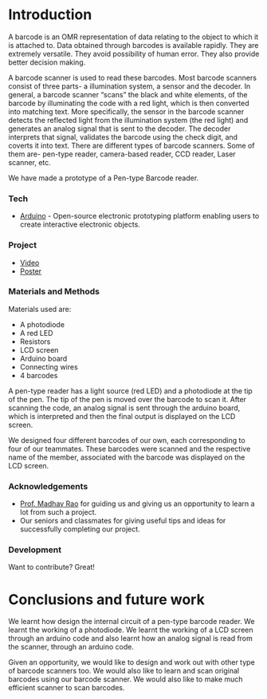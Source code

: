 # Introduction

A barcode is an OMR representation of data relating to the object to which it is attached to. Data obtained through barcodes is available rapidly. They are extremely versatile. They avoid possibility of human error.  They also provide better decision making.

A barcode scanner is used to read these barcodes. Most barcode scanners consist of three parts- a illumination system, a sensor and the decoder. In general, a barcode scanner “scans” the black and white elements, of the barcode by illuminating the code with a red light, which is then converted into matching text. More specifically, the sensor in the barcode scanner detects the reflected light from the illumination system (the red light) and generates an analog signal that is sent to the decoder. The decoder interprets that signal, validates the barcode using the check digit, and coverts it into text. There are different types of barcode scanners. Some of them are- pen-type reader, camera-based reader, CCD reader, Laser scanner, etc.

We have made a prototype of a Pen-type Barcode reader. 

### Tech

* [Arduino][arduinohome] - Open-source electronic prototyping platform enabling users to create interactive electronic objects.

### Project

* [Video][video]
* [Poster][poster]

### Materials and Methods	

Materials used are:
* A photodiode
* A red LED
* Resistors
* LCD screen
* Arduino board
* Connecting wires
* 4 barcodes

A pen-type reader has a light source (red LED) and a photodiode at the tip of the pen. The tip of the pen is moved over the barcode to scan it. After scanning the code, an analog signal is sent through the  arduino board, which is interpreted and then the final output is displayed on the LCD screen. 

We designed four different barcodes of our own, each corresponding to  four of our teammates. These barcodes were scanned and the respective name of the member, associated with the barcode was displayed on the LCD screen.  

### Acknowledgements

* [Prof. Madhav Rao][profmr] for guiding us and giving us an opportunity to learn a lot from such a project.
* Our seniors and classmates for giving useful tips and ideas for successfully completing our project.



### Development

Want to contribute? Great!

# Conclusions and future work
We learnt how design the internal circuit of a pen-type barcode reader. We learnt the working of a photodiode. We learnt the working of a LCD screen through  an arduino  code and also learnt how an analog signal is read from the scanner, through an arduino code.

Given an opportunity, we would like to design and work out with other type of barcode scanners too. We would also like to learn and scan original barcodes using our barcode scanner. We would also like to make much efficient scanner to scan barcodes.

   [arduinohome]: <https://www.arduino.cc/>
   [video]: <https://www.dropbox.com/s/94tqnb6q5rkg8dd/Pen-Type%20Barcode%20Reader%20Prototype.avi?dl=0>
   [poster]: <https://www.dropbox.com/s/1iul44nl4no9l4s/elab%20poster.pptx?dl=0>
   [profmr]: <http://www.iiitb.ac.in/faculty_page.php?name=MadhavRao>
